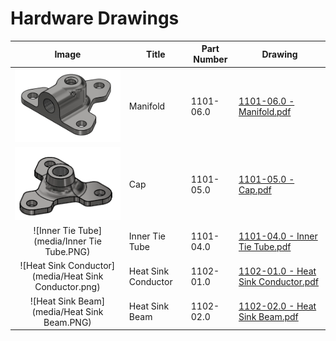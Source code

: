 # Hardware Drawings
|Image|Title|Part Number|Drawing|
|:-:|-|-|-|
|![Manifold](media/Manifold.png)|Manifold|1101-06.0|[1101-06.0 - Manifold.pdf](drawings/1101-06.0%20-%20Manifold.pdf)|
|![Cap](media/Cap.png)|Cap|1101-05.0|[1101-05.0 - Cap.pdf](drawings/1101-05.0%20-%20Cap.pdf)
|![Inner Tie Tube](media/Inner Tie Tube.PNG)|Inner Tie Tube|1101-04.0|[1101-04.0 - Inner Tie Tube.pdf](drawings/1101-04.0%20-%20Inner%20Tie%20Tube.pdf)|
|![Heat Sink Conductor](media/Heat Sink Conductor.png)|Heat Sink Conductor|1102-01.0|[1102-01.0 - Heat Sink Conductor.pdf](drawings/1102-01.0%20-%20Heat%20Sink%20Conductor.pdf)|
|![Heat Sink Beam](media/Heat Sink Beam.PNG)|Heat Sink Beam|1102-02.0|[1102-02.0 - Heat Sink Beam.pdf](drawings/1102-02.0%20-%20Heat%20Sink%20Beam.pdf)|

